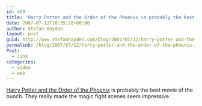 ```yaml
---
id: 469
title: 'Harry Potter and the Order of the Phoenix is probably the best  movie of the bunch'
date: 2007-07-12T10:35:18+00:00
author: Stefan Hayden
layout: post
guid: http://www.stefanhayden.com/blog/2007/07/12/harry-potter-and-the-order-of-the-phoenix-is-probably-the-best-movie-of-the-bunch/
permalink: /blog/2007/07/12/harry-potter-and-the-order-of-the-phoenix-is-probably-the-best-movie-of-the-bunch/
Post:
  - link
categories:
  - video
  - web
---
```

<p><a href="http://harrypotter.warnerbros.com/index.html">Harry Potter and the Order of the Phoenix</a> is probably the best movie of the bunch. They really made the magic fight scenes seem impressive.
</p>
